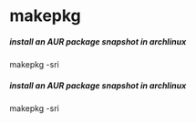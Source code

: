 # makepkg

##### install an AUR package snapshot in archlinux

   makepkg  -sri

##### install an AUR package snapshot in archlinux

   makepkg  -sri
